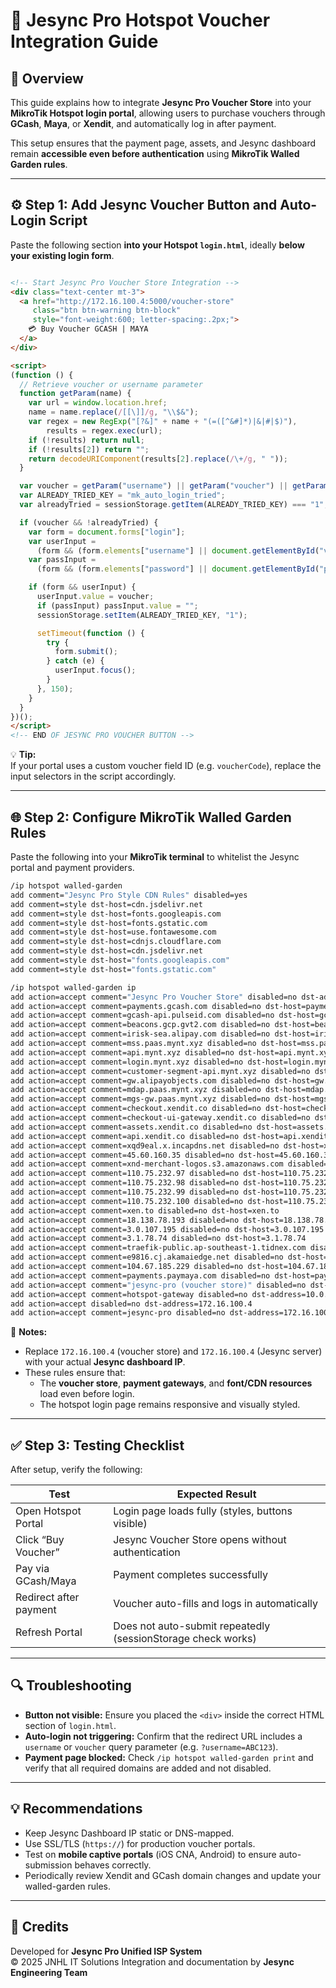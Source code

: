 # 📘 Jesync Pro Hotspot Voucher Integration Guide

## 🧩 Overview
This guide explains how to integrate **Jesync Pro Voucher Store** into your **MikroTik Hotspot login portal**, allowing users to purchase vouchers through **GCash**, **Maya**, or **Xendit**, and automatically log in after payment.

This setup ensures that the payment page, assets, and Jesync dashboard remain **accessible even before authentication** using **MikroTik Walled Garden rules**.

---

## ⚙️ Step 1: Add Jesync Voucher Button and Auto-Login Script
Paste the following section **into your Hotspot `login.html`**, ideally **below your existing login form**.

```html code below

<!-- Start Jesync Pro Voucher Store Integration -->
<div class="text-center mt-3">
  <a href="http://172.16.100.4:5000/voucher-store"
     class="btn btn-warning btn-block"
     style="font-weight:600; letter-spacing:.2px;">
    💳 Buy Voucher GCASH | MAYA
  </a>
</div>

<script>
(function () {
  // Retrieve voucher or username parameter
  function getParam(name) {
    var url = window.location.href;
    name = name.replace(/[[\]]/g, "\\$&");
    var regex = new RegExp("[?&]" + name + "(=([^&#]*)|&|#|$)"),
        results = regex.exec(url);
    if (!results) return null;
    if (!results[2]) return "";
    return decodeURIComponent(results[2].replace(/\+/g, " "));
  }

  var voucher = getParam("username") || getParam("voucher") || getParam("v");
  var ALREADY_TRIED_KEY = "mk_auto_login_tried";
  var alreadyTried = sessionStorage.getItem(ALREADY_TRIED_KEY) === "1";

  if (voucher && !alreadyTried) {
    var form = document.forms["login"];
    var userInput =
      (form && (form.elements["username"] || document.getElementById("voucherInput"))) || null;
    var passInput =
      (form && (form.elements["password"] || document.getElementById("passwordInput"))) || null;

    if (form && userInput) {
      userInput.value = voucher;
      if (passInput) passInput.value = "";
      sessionStorage.setItem(ALREADY_TRIED_KEY, "1");

      setTimeout(function () {
        try {
          form.submit();
        } catch (e) {
          userInput.focus();
        }
      }, 150);
    }
  }
})();
</script>
<!-- END OF JESYNC PRO VOUCHER BUTTON -->
```

💡 **Tip:**  
If your portal uses a custom voucher field ID (e.g. `voucherCode`), replace the input selectors in the script accordingly.

---

## 🌐 Step 2: Configure MikroTik Walled Garden Rules

Paste the following into your **MikroTik terminal** to whitelist the Jesync portal and payment providers.

```bash
/ip hotspot walled-garden
add comment="Jesync Pro Style CDN Rules" disabled=yes
add comment=style dst-host=cdn.jsdelivr.net
add comment=style dst-host=fonts.googleapis.com
add comment=style dst-host=fonts.gstatic.com
add comment=style dst-host=use.fontawesome.com
add comment=style dst-host=cdnjs.cloudflare.com
add comment=style dst-host=cdn.jsdelivr.net
add comment=style dst-host="fonts.googleapis.com"
add comment=style dst-host="fonts.gstatic.com"

/ip hotspot walled-garden ip
add action=accept comment="Jesync Pro Voucher Store" disabled=no dst-address=172.16.100.4
add action=accept comment=payments.gcash.com disabled=no dst-host=payments.gcash.com
add action=accept comment=gcash-api.pulseid.com disabled=no dst-host=gcash-api.pulseid.com
add action=accept comment=beacons.gcp.gvt2.com disabled=no dst-host=beacons.gcp.gvt2.com
add action=accept comment=irisk-sea.alipay.com disabled=no dst-host=irisk-sea.alipay.com
add action=accept comment=mss.paas.mynt.xyz disabled=no dst-host=mss.paas.mynt.xyz
add action=accept comment=api.mynt.xyz disabled=no dst-host=api.mynt.xyz
add action=accept comment=login.mynt.xyz disabled=no dst-host=login.mynt.xyz
add action=accept comment=customer-segment-api.mynt.xyz disabled=no dst-host=customer-segment-api.mynt.xyz
add action=accept comment=gw.alipayobjects.com disabled=no dst-host=gw.alipayobjects.com
add action=accept comment=mdap.paas.mynt.xyz disabled=no dst-host=mdap.paas.mynt.xyz
add action=accept comment=mgs-gw.paas.mynt.xyz disabled=no dst-host=mgs-gw.paas.mynt.xyz
add action=accept comment=checkout.xendit.co disabled=no dst-host=checkout.xendit.co
add action=accept comment=checkout-ui-gateway.xendit.co disabled=no dst-host=checkout-ui-gateway.xendit.co
add action=accept comment=assets.xendit.co disabled=no dst-host=assets.xendit.co
add action=accept comment=api.xendit.co disabled=no dst-host=api.xendit.co
add action=accept comment=xqd9eal.x.incapdns.net disabled=no dst-host=xqd9eal.x.incapdns.net
add action=accept comment=45.60.160.35 disabled=no dst-host=45.60.160.35
add action=accept comment=xnd-merchant-logos.s3.amazonaws.com disabled=no dst-host=xnd-merchant-logos.s3.amazonaws.com
add action=accept comment=110.75.232.97 disabled=no dst-host=110.75.232.97
add action=accept comment=110.75.232.98 disabled=no dst-host=110.75.232.98
add action=accept comment=110.75.232.99 disabled=no dst-host=110.75.232.99
add action=accept comment=110.75.232.100 disabled=no dst-host=110.75.232.100
add action=accept comment=xen.to disabled=no dst-host=xen.to
add action=accept comment=18.138.78.193 disabled=no dst-host=18.138.78.193
add action=accept comment=3.0.107.195 disabled=no dst-host=3.0.107.195
add action=accept comment=3.1.78.74 disabled=no dst-host=3.1.78.74
add action=accept comment=traefik-public.ap-southeast-1.tidnex.com disabled=no dst-host=traefik-public.ap-southeast-1.tidnex.com
add action=accept comment=e9816.cj.akamaiedge.net disabled=no dst-host=e9816.cj.akamaiedge.net
add action=accept comment=104.67.185.229 disabled=no dst-host=104.67.185.229
add action=accept comment=payments.paymaya.com disabled=no dst-host=payments.paymaya.com
add action=accept comment="jesync-pro (voucher store)" disabled=no dst-address=172.16.100.4
add action=accept comment=hotspot-gateway disabled=no dst-address=10.0.0.1
add action=accept disabled=no dst-address=172.16.100.4
add action=accept comment=jesync-pro disabled=no dst-address=172.16.100.4
```

🧠 **Notes:**
- Replace `172.16.100.4` (voucher store) and `172.16.100.4` (Jesync server) with your actual **Jesync dashboard IP**.
- These rules ensure that:
  - The **voucher store**, **payment gateways**, and **font/CDN resources** load even before login.
  - The hotspot login page remains responsive and visually styled.

---

## ✅ Step 3: Testing Checklist
After setup, verify the following:

| Test | Expected Result |
|------|------------------|
| Open Hotspot Portal | Login page loads fully (styles, buttons visible) |
| Click “Buy Voucher” | Jesync Voucher Store opens without authentication |
| Pay via GCash/Maya | Payment completes successfully |
| Redirect after payment | Voucher auto-fills and logs in automatically |
| Refresh Portal | Does not auto-submit repeatedly (sessionStorage check works) |

---

## 🔍 Troubleshooting
- **Button not visible:** Ensure you placed the `<div>` inside the correct HTML section of `login.html`.
- **Auto-login not triggering:** Confirm that the redirect URL includes a `username` or `voucher` query parameter (e.g. `?username=ABC123`).
- **Payment page blocked:** Check `/ip hotspot walled-garden print` and verify that all required domains are added and not disabled.

---

## 💡 Recommendations
- Keep Jesync Dashboard IP static or DNS-mapped.
- Use SSL/TLS (`https://`) for production voucher portals.
- Test on **mobile captive portals** (iOS CNA, Android) to ensure auto-submission behaves correctly.
- Periodically review Xendit and GCash domain changes and update your walled-garden rules.

---

## 🏁 Credits
Developed for **Jesync Pro Unified ISP System**  
© 2025 JNHL IT Solutions
Integration and documentation by **Jesync Engineering Team**
